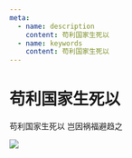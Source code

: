```yaml
---
meta:
  - name: description
    content: 苟利国家生死以
  - name: keywords
    content: 苟利国家生死以
---
```

# 苟利国家生死以

苟利国家生死以 岂因祸福避趋之

![](https://z.wiki/autoupload/20221201/nqk5.230X220-image.png)
